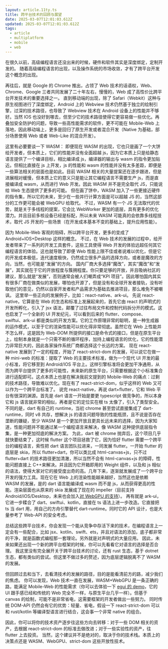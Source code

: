 ```yaml
---
layout: article.11ty.ts
title: 跨平台技术的回顾与展望
date: 2025-03-07T12:01:03.612Z
updated: 2025-03-07T12:01:03.612Z
tags:
  - article
  - multiplatform
  - mobile
  - web
---
```


在很久以前，高级编程语言还没出来的时候，硬件和软件其实是深度绑定，定制开发的。
随着高级编程语言的出现，以及操作系统的市场收敛，才有了跨平台开发这个概念的出现。

再往后，就是 Google 的 Chrome 推出，占领了 Web 技术的话语权，Web、Chrome、Google 三者共同发展了二十年左右，慢慢的，Web 成了高性价比跨平台开发技术的重要选择之一。
直到移动端的出现，除了 Safari（Webkit）这种与原生视图进行了深度绑定，Android 上的 Webview 技术仍然基于独立的绘制引擎，过深的技术路径，也导致了 Webview 技术在 Android 设备上的性能并不够好。当然 IOS 也没好到哪去，但至少它的技术路径使得它更容易做一些优化。再叠加安全防护的问题，导致一些高性能需求的软件，更不可能在 Mobile-Web 上落地，因此移动端上，更多是回归了原生开发或者混合开发（Native 为基础，部分场景使用 Web 或者 Web-Like 的混合开发）。

这里有必要要谈一下 WASM： 即便现在 WASM 的出现，它也只是画了一个大饼给开发者，但本质上，它们的性能并没有全面超越 js，因为它本质上只是给静态语言提供了一个编译目标，相比编译成 js，编译器的输出与 wasm 的指令更加贴近。但相比直接在 js 上开发，js 的性能和 wasm 的性能并没有太多差距，即便是一些算法相关的层面也是如此。目前 WASM 相关的大量提案还在逐步跟进，但是进展相对缓慢，但本质上它的意义只是能让其它编程语言不需要生产 js，而是直接编译成 wasm，从而进行 Web 开发。因此 WASM 并不是完全取代 JS，只能说给 Web 生态提供了更多的可能。
但在画了饼中，WASM 加入了一些更接近硬件的指令集，所以它的未来，至少在一些并行计算方面是可以超越 JS 的，当然这部分的工作更可能会被 WebGPU 给取代。
不过，WASM 有一个 JS 无法取代的优势，就是关于多线程的提案，它会比 WebWorker 更加的底层，具有更多的优化潜力。并且目前多核设备已经是标配，所以未来 WASM 可能真的会依靠多线程技术，取代 JS 开发的一些场景（在开发成本基本不变的基础上，提升应用性能）。

因为 Mobile-Web 客观的阻碍，所以跨平台开发，更多的变成了 Android+IOS+Desktop 这样的概念。
不过，在 Web 技术的发展的过程中，给开发者带来了一系列的开发工具套件，这些工具使得 Web 开发的体验远超任何其它编程语言的体验。这也就导致了即便 Web 性能上限不佳或者说难以优化，但是它的开发成本极低，迭代速度极快，仍然成立很多产品的选择方向，或者是魔改的方向，当然，也可能是“发展”的方向。
国内厂商大多选择“魔改”，其实“魔改”和“发展”，其实就在于它的开放程度与簇拥程度。你只要足够的开放，并且吸纳社区的建议，那么就是“发展”，否则通常会被人们嘲弄成“KPI 项目”。因此哪怕国内其实有很多厂商在做类似的发展，哪怕也开源了，但是没有和全球开发者接轨，没有听取他们的意见，仍然以自家开发者和产品需求为基础去推进项目，那么难免不被嘲讽。
这里举一些正向的发展例子，比如：react-native、ark-ui。
先说 react-native，它算是在 Web 的生态和标准上发展起来的，首先它由 react 的声明式的开发所孵化，引入了 jsx 语法，颠覆了过往布局文件和控制代码拆分开的模式。这也启发了一个全新的 UI 开发纪元，可以看到后来的 flutter、compose、swiftui、ark-ui 都是类似的开发方案。它的工作原理非常的聪明，是一种生成器的运作模式，以至于它的渲染性能可以优化得非常彻底。虽然它在 Web 上性能并不怎么样，这是因为 Web-DOM 所提供的接口是命令式的接口，但是在原生平台上，绘制本身就是一个只需不断的循环程序，加持上编程语言的优化，它的性能潜力非常巨大的，因此各家操作系统厂商都选择这个长远的方案。
现在 react-native 发展到了一定的程度，开始了 react-strict-dom 的发展，可以说它在做一种 mini-web 的标准：提取了 Web 的主要技术标准，做为一个现代 UI 开发的最小标准，将它移至到 Android/IOS 平台上。这样引擎标准将会更加干净通用，从而为跨平台提供了更多的可能性，未来新的原生平台，只需要根据这个小标准集合进行适配即可。这点本质上也是在解决我前文提到的 Mobile-Web 的痛点：过剩的技术路径，导致难以优化。现在有了 react-strict-dom，似乎这样的 Web 又可以作为一个跨平台标准了。
说完 react-native，再说 dart+flutter，它和 Web 平台有很深的渊源。首先是 dart 语言一开始是要更 typescript 做竞争的，所以本身它和 js 语言就非常的相似，再者是它的定位实在根 ts 太像了，引入了类型安全。不同的是，dart 有自己的 runtime，当初 chrome 甚至尝试直接集成了 dart-runtime，同时 v8 共存，想解决 js 的语言问题导致的性能瓶颈，且不说是否存在垄断的嫌疑，至少 WASM 是一个更加开放且更具长远未来的选择，因为大家知道，性能问题并不能通过某一个编程语言来解决，像 WASM 这种提供底层指令集，是一种更加彻底的解决方案。
为此，dart 被 chrome 抛弃后，这个项目几乎就快要结束了，这时候 flutter 这个项目拯救了它，因为恰好 flutter 需要一个跨平台的编程语言，索性把 dart 语言团队拉进来，一同发展 flutter。一开始 flutter 的底层是 skia，所以 flutter+dart，你可以类比成 html-canvas+js，只不过 flutter+dart 的技术路径更加清澈，所以当然不会有 html-canvas+js 的障碍，性能问题直接上 C++来解决。并且因为它开箱即用的 Weight 组件，以及和 js 相似的语法，使得大家对它的接受度出奇的高。几年下来，逐渐就发展成了一个跨平台开发的强力工具。现在它在 Web 上的渲染性能越来越好，当然这也是依赖 WASM 的发展，是的 dart 语言能编译成 wasm 而不是 js，从而获得更高的性能。渲染层面也从原来的 skia 发展成了现在的 impeller（目前支持 Android/iOS/Desktop，未来也会加入[对 WebGPU 的支持](https://github.com/flutter/engine/blob/main/impeller/docs/faq.md#does-impeller-use-skia-for-rendering)）。
再有就是 ark-ui，它进一步糅合了 dart、swiftui、kotlin，直接在 ts 语法上进一步改造。它直接把 ts 当 dart 用，用自己的方舟引擎替代 dart-runtime。同时它的 API 设计，也是大量参考了 Web-API 的安全考虑。

总结这些跨平台技术，你会发现一个能从竞争中存活下来的技术，在编程语言上一定会有一些配合，比如 jsx、kotlin、swift、ets，并且对语法的添加，底子都非常的干净，就是函数式编程那一套理论。另外就是对声明式的大量应用。
因此，未来如果还出现一个新的跨平台框架的时候，你可以先看看它对语言的选择是否合理。
我这里没有完全展开关于跨平台技术的讨论，还有 rust 生态，基于 dotnet 生态，都有类似的尝试。但这里不做过多的赘述，因为底层逻辑脱离不了 WASM 的发展。

但回顾过去和当下，去看清技术的发展的路径，目的是能看清前方的路，减少我们的焦虑。
你可以发现，Web 技术一直在发展，WASM+WebGPU 是一条正确的路，能满足 Mobile-Web 的性能需求（你可以去体验一下 [egui 的 demo](https://www.egui.rs/)，它的 UI 跟手感已经和传统的 Web 完全不一样，与原生平台几乎一样）。但基于 canvas 的绘制，可能不是非常省电，这需要框架的开发者做出一些努力。
同时传统 DOM-API 仍然会有它的优势：轻量、省电，假设一下 react-strict-dom 可以和 rust/kotlin 等编译型语言进行结合，这会事一个非常 native 的组合。

因此，你可以将你的技术资产逐步往这些方向去转移：对于一些 DOM 相关的资产，去根据 react-strict-dom 的标准去做改进；对于一些实验性的资产，往 flutter 上去投资。
当然，这个建议并不是绝对的，取决于你的技术栈。本质上的决策点还是 WASM、WebGPU、strict-dom 这些开放性技术。

